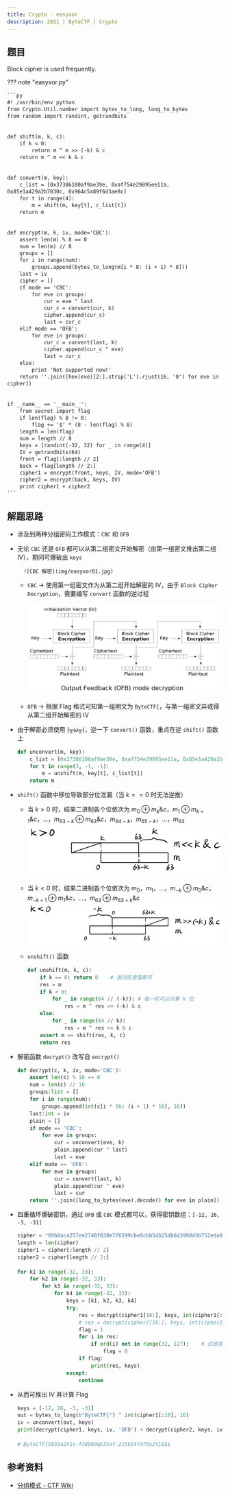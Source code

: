 ```yaml
---
title: Crypto - easyxor
description: 2021 | ByteCTF | Crypto
---
```


## 题目

Block cipher is used frequently.

??? note "easyxor.py"

    ```py
    #! /usr/bin/env python
    from Crypto.Util.number import bytes_to_long, long_to_bytes
    from random import randint, getrandbits


    def shift(m, k, c):
        if k < 0:
            return m ^ m >> (-k) & c
        return m ^ m << k & c


    def convert(m, key):
        c_list = [0x37386180af9ae39e, 0xaf754e29895ee11a, 0x85e1a429a2b7030c, 0x964c5a89f6d3ae8c]
        for t in range(4):
            m = shift(m, key[t], c_list[t])
        return m


    def encrypt(m, k, iv, mode='CBC'):
        assert len(m) % 8 == 0
        num = len(m) // 8
        groups = []
        for i in range(num):
            groups.append(bytes_to_long(m[i * 8: (i + 1) * 8]))
        last = iv
        cipher = []
        if mode == 'CBC':
            for eve in groups:
                cur = eve ^ last
                cur_c = convert(cur, k)
                cipher.append(cur_c)
                last = cur_c
        elif mode == 'OFB':
            for eve in groups:
                cur_c = convert(last, k)
                cipher.append(cur_c ^ eve)
                last = cur_c
        else:
            print 'Not supported now!'
        return ''.join([hex(eve)[2:].strip('L').rjust(16, '0') for eve in cipher])


    if __name__ == '__main__':
        from secret import flag
        if len(flag) % 8 != 0:
            flag += '$' * (8 - len(flag) % 8)
        length = len(flag)
        num = length // 8
        keys = [randint(-32, 32) for _ in range(4)]
        IV = getrandbits(64)
        front = flag[:length // 2]
        back = flag[length // 2:]
        cipher1 = encrypt(front, keys, IV, mode='OFB')
        cipher2 = encrypt(back, keys, IV)
        print cipher1 + cipher2
    ```

## 解题思路

- 涉及到两种分组密码工作模式：`CBC` 和 `OFB`
- 无论 `CBC` 还是 `OFB` 都可以从第二组密文开始解密（由第一组密文推出第二组 IV），期间可爆破出 `keys`

        ![CBC 解密](img/easyxor01.jpg)
    
    - `CBC` -> 使用第一组密文作为从第二组开始解密的 IV，由于 `Block Cipher Decryption`，需要编写 `convert` 函数的逆过程

        ![OFB 解密](img/easyxor02.jpg)
    
    - `OFB` -> 根据 Flag 格式可知第一组明文为 `ByteCTF{`，与第一组密文异或得从第二组开始解密的 IV
- 由于解密必须使用 (╥ω╥)，逆一下 `convert()` 函数，重点在逆 `shift()` 函数上

    ```py
    def unconvert(m, key):
        c_list = [0x37386180af9ae39e, 0xaf754e29895ee11a, 0x85e1a429a2b7030c, 0x964c5a89f6d3ae8c]
        for t in range(3, -1, -1):
            m = unshift(m, key[t], c_list[t])
        return m
    ```

- `shift()` 函数中移位导致部分位泄漏（当 $k == 0$ 时无法逆推）
    - 当 $k > 0$ 时，结果二进制各个位依次为 $m_0 \oplus m_k \& c，m_1 \oplus m_{k+1} \& c，...，m_{63-k} \oplus m_{63} \& c，m_{64-k}，m_{65-k}，...，m_{63}$<br>
![推理图解](img/easyxor03.jpg)
  
    - 当 $k < 0$ 时，结果二进制各个位依次为 $m_0，m_1，...，m_{-k} \oplus m_0 \& c，m_{-k+1} \oplus m_1 \& c，...，m_{63} \oplus m_{63+k} \& c$
![推理图解](img/easyxor04.jpg)
  
    - `unshift()` 函数
      ```py
      def unshift(m, k, c):
          if k == 0: return 0    # 返回任意值即可
          res = m
          if k < 0:
              for _ in range(64 // (-k)): # 每一轮可以计算 k 位
                  res = m ^ res >> (-k) & c
          else:
              for _ in range(64 // k):
                  res = m ^ res << k & c
          assert m == shift(res, k, c)
          return res
      ```

- 解密函数 `decrypt()` 改写自 `encrypt()`
    ```py
    def decrypt(c, k, iv, mode='CBC'):
        assert len(c) % 16 == 0
        num = len(c) // 16
        groups:list = []
        for i in range(num):
            groups.append(int(c[i * 16: (i + 1) * 16], 16))
        last:int = iv
        plain = []
        if mode == 'CBC':
            for eve in groups:
                cur = unconvert(eve, k)
                plain.append(cur ^ last)
                last = eve
        elif mode == 'OFB':
            for eve in groups:
                cur = convert(last, k)
                plain.append(cur ^ eve)
                last = cur
        return ''.join([long_to_bytes(eve).decode() for eve in plain])
    ```

- 四重循环爆破密钥，通过 `OFB` 或 `CBC` 模式都可以，获得密钥数组：`[-12, 26, -3, -31]`
    ```py
    cipher = "89b8aca257ee2748f030e7f6599cbe0cbb5db25db6d3990d3b752eda9689e30fa2b03ee748e0da3c989da2bba657b912"
    length = len(cipher)
    cipher1 = cipher[:length // 2]
    cipher2 = cipher[length // 2:]

    for k1 in range(-32, 33):
        for k2 in range(-32, 33):
            for k3 in range(-32, 33):
                for k4 in range(-32, 33):
                    keys = [k1, k2, k3, k4]
                    try:
                        res = decrypt(cipher1[16:], keys, int(cipher1[:16], 16) ^ bytes_to_long(b"ByteCTF{"), 'OFB')
                        # res = decrypt(cipher2[16:], keys, int(cipher2[:16], 16))
                        flag = 1
                        for i in res:
                            if ord(i) not in range(32, 127):    # 过滤含不可打印字符字符串
                                flag = 0
                        if flag:
                            print(res, keys)
                    except:
                        continue
    ```

- 从而可推出 IV 并计算 Flag
    ```py
    keys = [-12, 26, -3, -31]
    out = bytes_to_long(b"ByteCTF{") ^ int(cipher1[:16], 16)
    iv = unconvert(out, keys)
    print(decrypt(cipher1, keys, iv, 'OFB') + decrypt(cipher2, keys, iv))

    # ByteCTF{5831a241s-f30980q535af-2156547475u2t}$$$
    ```

## 参考资料

- [分组模式 - CTF Wiki](https://ctf-wiki.org/crypto/blockcipher/mode/introduction/)